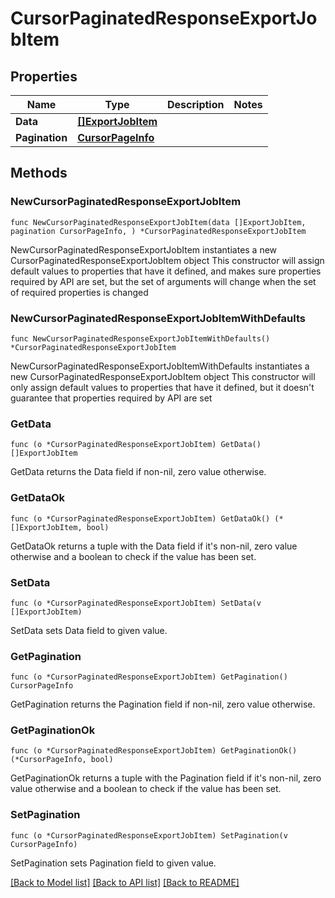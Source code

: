 # CursorPaginatedResponseExportJobItem

## Properties

Name | Type | Description | Notes
------------ | ------------- | ------------- | -------------
**Data** | [**[]ExportJobItem**](ExportJobItem.md) |  | 
**Pagination** | [**CursorPageInfo**](CursorPageInfo.md) |  | 

## Methods

### NewCursorPaginatedResponseExportJobItem

`func NewCursorPaginatedResponseExportJobItem(data []ExportJobItem, pagination CursorPageInfo, ) *CursorPaginatedResponseExportJobItem`

NewCursorPaginatedResponseExportJobItem instantiates a new CursorPaginatedResponseExportJobItem object
This constructor will assign default values to properties that have it defined,
and makes sure properties required by API are set, but the set of arguments
will change when the set of required properties is changed

### NewCursorPaginatedResponseExportJobItemWithDefaults

`func NewCursorPaginatedResponseExportJobItemWithDefaults() *CursorPaginatedResponseExportJobItem`

NewCursorPaginatedResponseExportJobItemWithDefaults instantiates a new CursorPaginatedResponseExportJobItem object
This constructor will only assign default values to properties that have it defined,
but it doesn't guarantee that properties required by API are set

### GetData

`func (o *CursorPaginatedResponseExportJobItem) GetData() []ExportJobItem`

GetData returns the Data field if non-nil, zero value otherwise.

### GetDataOk

`func (o *CursorPaginatedResponseExportJobItem) GetDataOk() (*[]ExportJobItem, bool)`

GetDataOk returns a tuple with the Data field if it's non-nil, zero value otherwise
and a boolean to check if the value has been set.

### SetData

`func (o *CursorPaginatedResponseExportJobItem) SetData(v []ExportJobItem)`

SetData sets Data field to given value.


### GetPagination

`func (o *CursorPaginatedResponseExportJobItem) GetPagination() CursorPageInfo`

GetPagination returns the Pagination field if non-nil, zero value otherwise.

### GetPaginationOk

`func (o *CursorPaginatedResponseExportJobItem) GetPaginationOk() (*CursorPageInfo, bool)`

GetPaginationOk returns a tuple with the Pagination field if it's non-nil, zero value otherwise
and a boolean to check if the value has been set.

### SetPagination

`func (o *CursorPaginatedResponseExportJobItem) SetPagination(v CursorPageInfo)`

SetPagination sets Pagination field to given value.



[[Back to Model list]](../README.md#documentation-for-models) [[Back to API list]](../README.md#documentation-for-api-endpoints) [[Back to README]](../README.md)


